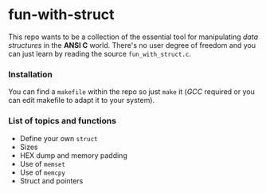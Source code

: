 # fun-with-struct

This repo wants to be a collection of the essential tool for manipulating _data structures_ in the **ANSI C** world. There's no user degree of freedom and you can just learn by reading the source ``fun_with_struct.c``.

### Installation
You can find a ``makefile`` within the repo so just ``make`` it (_GCC_ required or you can edit makefile to adapt it to your system).

### List of topics and functions
* Define your own ``struct``
* Sizes
* HEX dump and memory padding
* Use of ``memset``
* Use of ``memcpy``
* Struct and pointers
